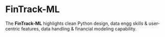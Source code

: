 # FinTrack-ML
The **FinTrack-ML**  highlights clean Python design, data engg skills &amp; user-centric features, data handling &amp; financial modeling capability.
